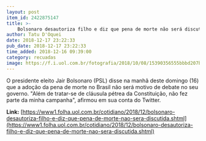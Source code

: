 ```yaml
---
layout: post
item_id: 2422875147
title: >-
    Bolsonaro desautoriza filho e diz que pena de morte não será discutida
author: Tatu D'Oquei
date: 2018-12-17 23:22:33
pub_date: 2018-12-17 23:22:33
time_added: 2018-12-16 09:39:00
category: recuadas
image: https://f.i.uol.com.br/fotografia/2018/10/08/15390356555bbbd207b70af_1539035655_3x2_lg.jpg
---
```


O presidente eleito Jair Bolsonaro (PSL) disse na manhã deste domingo (16) que a adoção da pena de morte no Brasil não será motivo de debate no seu governo. "Além de tratar-se de cláusula pétrea da Constituição, não fez parte da minha campanha", afirmou em sua conta do Twitter.

**Link:** [https://www1.folha.uol.com.br/cotidiano/2018/12/bolsonaro-desautoriza-filho-e-diz-que-pena-de-morte-nao-sera-discutida.shtml](https://www1.folha.uol.com.br/cotidiano/2018/12/bolsonaro-desautoriza-filho-e-diz-que-pena-de-morte-nao-sera-discutida.shtml)

